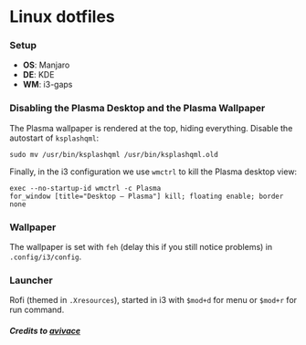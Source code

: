 # Linux dotfiles

### Setup
- **OS**: Manjaro
- **DE**: KDE
- **WM**: i3-gaps

### Disabling the Plasma Desktop and the Plasma Wallpaper
The Plasma wallpaper is rendered at the top, hiding everything. Disable the autostart of `ksplashqml`:

```
sudo mv /usr/bin/ksplashqml /usr/bin/ksplashqml.old
```

Finally, in the i3 configuration we use `wmctrl` to kill the Plasma desktop view:
 
```
exec --no-startup-id wmctrl -c Plasma
for_window [title="Desktop — Plasma"] kill; floating enable; border none
```

### Wallpaper
The wallpaper is set with `feh` (delay this if you still notice problems) in `.config/i3/config`.

### Launcher
Rofi (themed in `.Xresources`), started in i3 with `$mod+d` for menu or `$mod+r` for run command.

#### _Credits to [avivace](https://github.com/avivace/dotfiles)_
